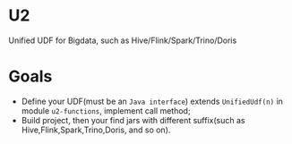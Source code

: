 # U2

Unified UDF for Bigdata, such as Hive/Flink/Spark/Trino/Doris

# Goals

- Define your UDF(must be an `Java interface`) extends `UnifiedUdf(n)` in module `u2-functions`, implement call method;
- Build project, then your find jars with different suffix(such as Hive,Flink,Spark,Trino,Doris, and so on). 